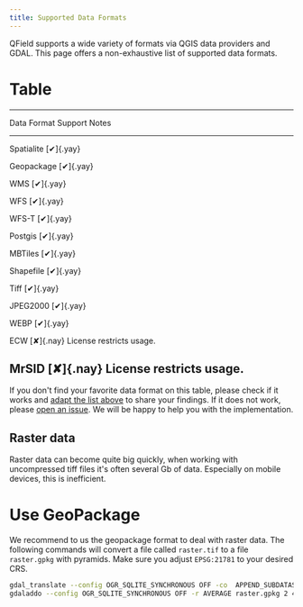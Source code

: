 ```yaml
---
title: Supported Data Formats
---
```


QField supports a wide variety of formats via QGIS data providers and
GDAL. This page offers a non-exhaustive list of supported data formats.

# Table

  -----------------------------------------------------------------------
  Data Format      Support          Notes
  ---------------- ---------------- -------------------------------------
  Spatialite       [✔]{.yay}        

  Geopackage       [✔]{.yay}        

  WMS              [✔]{.yay}        

  WFS              [✔]{.yay}        

  WFS-T            [✔]{.yay}        

  Postgis          [✔]{.yay}        

  MBTiles          [✔]{.yay}        

  Shapefile        [✔]{.yay}        

  Tiff             [✔]{.yay}        

  JPEG2000         [✔]{.yay}        

  WEBP             [✔]{.yay}        

  ECW              [✘]{.nay}        License restricts usage.

  MrSID            [✘]{.nay}        License restricts usage.
  -----------------------------------------------------------------------

If you don\'t find your favorite data format on this table, please check
if it works and [adapt the list
above](https://github.com/opengisch/QField-docs/edit/master/en/project-management/dataformat.rst)
to share your findings. If it does not work, please [open an
issue](https://github.com/opengisch/OSGeo4A/issues). We will be happy to
help you with the implementation.

## Raster data

Raster data can become quite big quickly, when working with uncompressed
tiff files it\'s often several Gb of data. Especially on mobile devices,
this is inefficient.

# Use GeoPackage

We recommend to us the geopackage format to deal with raster data. The
following commands will convert a file called `raster.tif` to a file
`raster.gpkg` with pyramids. Make sure you adjust `EPSG:21781` to your
desired CRS.

``` bash
gdal_translate --config OGR_SQLITE_SYNCHRONOUS OFF -co  APPEND_SUBDATASET=YES -co TILE_FORMAT=WEBP -a_srs EPSG:21781 -of GPKG raster.tif raster.gpkg
gdaladdo --config OGR_SQLITE_SYNCHRONOUS OFF -r AVERAGE raster.gpkg 2 4 8 16 32 64 128 256
```
